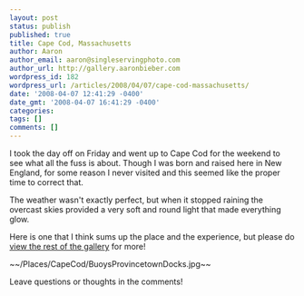 ```yaml
---
layout: post
status: publish
published: true
title: Cape Cod, Massachusetts
author: Aaron
author_email: aaron@singleservingphoto.com
author_url: http://gallery.aaronbieber.com
wordpress_id: 182
wordpress_url: /articles/2008/04/07/cape-cod-massachusetts/
date: '2008-04-07 12:41:29 -0400'
date_gmt: '2008-04-07 16:41:29 -0400'
categories:
tags: []
comments: []
---
```

I took the day off on Friday and went up to Cape Cod for the weekend to
see what all the fuss is about. Though I was born and raised here in New
England, for some reason I never visited and this seemed like the proper
time to correct that.

The weather wasn't exactly perfect, but when it stopped raining the
overcast skies provided a very soft and round light that made everything
glow.

Here is one that I think sums up the place and the experience, but
please do [view the rest of the
gallery](http://fisheyegallery.com/Places/CapeCod) for more!

~\~/Places/CapeCod/BuoysProvincetownDocks.jpg\~\~

Leave questions or thoughts in the comments!
